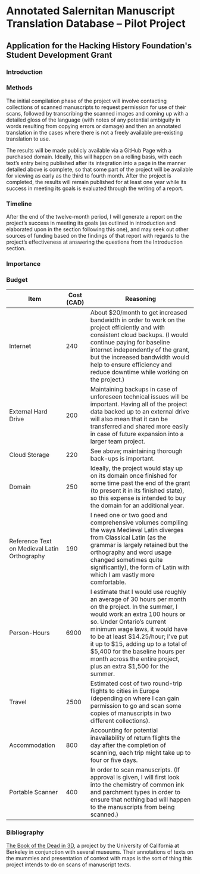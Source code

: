 # Annotated Salernitan Manuscript Translation Database – Pilot Project

## Application for the Hacking History Foundation's Student Development Grant

<!-- I like annotating translations, I like medieval medicine, and I like weird plants and weird calligraphy, so over-all this seems like great fun.-->

### Introduction 
<!-- (500 words) -->

### Methods 
<!-- (500 words) -->

The initial compilation phase of the project will involve contacting collections of scanned manuscripts to request permission for use of their scans, followed by transcribing the scanned images and coming up with a detailed gloss of the language (with notes of any potential ambiguity in words resulting from copying errors or damage) and then an annotated translation in the cases where there is not a freely available pre-existing translation to use.

The results will be made publicly available via a GitHub Page with a purchased domain. Ideally, this will happen on a rolling basis, with each text’s entry being published after its integration into a page in the manner detailed above is complete, so that some part of the project will be available for viewing as early as the third to fourth month. After the project is completed, the results will remain published for at least one year while its success in meeting its goals is evaluated through the writing of a report.

### Timeline
<!-- (500 words) -->

After the end of the twelve-month period, I will generate a report on the project’s success in meeting its goals (as outlined in introduction and elaborated upon in the section following this one), and may seek out other sources of funding based on the findings of that report with regards to the project’s effectiveness at answering the questions from the Introduction section.

### Importance
<!-- (500 words) -->

### Budget

| Item                                         | Cost (CAD) | Reasoning                                                                                                                                                                                                                                                                                                                                                                              |
| -------------------------------------------- | ---------- | -------------------------------------------------------------------------------------------------------------------------------------------------------------------------------------------------------------------------------------------------------------------------------------------------------------------------------------------------------------------------------------- |
| Internet                                     | 240        | About $20/month to get increased bandwidth in order to work on the project efficiently and with consistent cloud backups. (I would continue paying for baseline internet independently of the grant, but the increased bandwidth would help to ensure efficiency and reduce downtime while working on the project.)                                                                    |
| External Hard Drive                          | 200        | Maintaining backups in case of unforeseen technical issues will be important. Having all of the project data backed up to an external drive will also mean that it can be transferred and shared more easily in case of future expansion into a larger team project.                                                                                                                   |
| Cloud Storage                                | 220        | See above; maintaining thorough back-ups is important.                                                                                                                                                                                                                                                                                                                                 |
| Domain                                       | 250        | Ideally, the project would stay up on its domain once finished for some time past the end of the grant (to present it in its finished state), so this expense is intended to buy the domain for an additional year.                                                                                                                                                                    |
| Reference Text on Medieval Latin Orthography | 190        | I need one or two good and comprehensive volumes compiling the ways Medieval Latin diverges from Classical Latin (as the grammar is largely retained but the orthography and word usage changed sometimes quite significantly), the form of Latin with which I am vastly more comfortable.                                                                                             |
| Person-Hours                                 | 6900       | I estimate that I would use roughly an average of 30 hours per month on the project. In the summer, I would work an extra 100 hours or so. Under Ontario’s current minimum wage laws, it would have to be at least $14.25/hour; I've put it up to $15, adding up to a total of $5,400 for the baseline hours per month across the entire project, plus an extra $1,500 for the summer. |
| Travel                                       | 2500       | Estimated cost of two round-trip flights to cities in Europe (depending on where I can gain permission to go and scan some copies of manuscripts in two different collections).                                                                                                                                                                                                        |
| Accommodation                                | 800        | Accounting for potential inavailability of return flights the day after the completion of scanning, each trip might take up to four or five days.                                                                                                                                                                                                                                      |
| Portable Scanner                             | 400        | In order to scan manuscripts. (If approval is given, I will first look into the chemistry of common ink and parchment types in order to ensure that nothing bad will happen to the manuscripts from being scanned.)                                                                                                                                                                    |

### Bibliography

[The Book of the Dead in 3D](3dcoffins.berkeley.edu), a project by the University of California at Berkeley in conjunction with several museums. Their annotations of texts on the mummies and presentation of context with maps is the sort of thing this project intends to do on scans of manuscript texts.